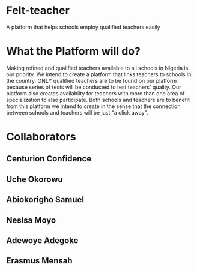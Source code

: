 # Felt-teacher
A platform that helps schools employ qualified teachers easily
# What the Platform will do?
Making refined and qualified teachers available to all schools in Nigeria is our priority. We intend to create a platform that links teachers to schools in the country. ONLY qualified teachers are to be found on our platform because series of tests will be conducted to test teachers' quality. Our platform also creates availabilty for teachers with more than one area of specialization to also participate. Both schools and teachers are to benefit from this platform we intend to create in the sense that the connection between schools and teachers will be just  "a click away". 
# Collaborators 
## Centurion Confidence
## Uche Okorowu
## Abiokorigho Samuel
## Nesisa Moyo
## Adewoye Adegoke
## Erasmus Mensah
